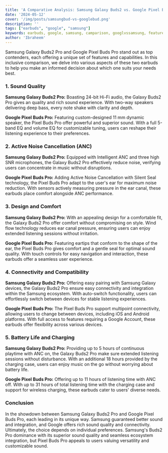 ```yaml
---
title: 'A Comparative Analysis: Samsung Galaxy Buds2 vs. Google Pixel Buds Pro'
date: '2024-05-12'
cover: '/img/posts/samsungbud-vs-googlebud.png'
description: ''
tags: ["earbuds", "google", "samsung"]
keywords: earbuds, google, samsung, camparison, googlvssamsung, featuredearbuds
author: 'Ibraheem'
---
```


Samsung Galaxy Buds2 Pro and Google Pixel Buds Pro stand out as top contenders, each offering a unique set of features and capabilities. In this inclusive comparison, we delve into various aspects of these two earbuds to help you make an informed decision about which one suits your needs best.

### 1. Sound Quality

**Samsung Galaxy Buds2 Pro:** Boasting 24-bit Hi-Fi audio, the Galaxy Buds2 Pro gives an quality and rich sound experience. With two-way speakers delivering deep bass, every note shake with clarity and depth.

**Google Pixel Buds Pro:** Featuring custom-designed 11 mm dynamic speaker, the Pixel Buds Pro offer powerful and superior sound. With a full 5-band EQ and volume EQ for customizable tuning, users can reshape their listening experience to their preferences.

### 2. Active Noise Cancellation (ANC)

**Samsung Galaxy Buds2 Pro:** Equipped with Intelligent ANC and three high SNR microphones, the Galaxy Buds2 Pro effectively reduce noise, verifying users can concentrate in music without disruptions.

**Google Pixel Buds Pro:** Adding Active Noise Cancellation with Silent Seal technology, the Pixel Buds Pro adapt to the user's ear for maximum noise reduction. With sensors actively measuring pressure in the ear canal, these earbuds place comfort alongside ANC performance.

### 3. Design and Comfort

**Samsung Galaxy Buds2 Pro:** With an appealing design for a comfortable fit, the Galaxy Buds2 Pro offer comfort without compromising on style. Wind flow technology reduces ear canal pressure, ensuring users can enjoy extended listening sessions without irritation.

**Google Pixel Buds Pro:** Featuring eartips that conform to the shape of the ear, the Pixel Buds Pro gives comfort and a gentle seal for optimal sound quality. With touch controls for easy navigation and interaction, these earbuds offer a seamless user experience.

### 4. Connectivity and Compatibility

**Samsung Galaxy Buds2 Pro:** Offering easy pairing with Samsung Galaxy devices, the Galaxy Buds2 Pro ensure easy connectivity and integration within the Samsung ecosystem. With auto-switch functionality, users can effortlessly switch between devices for stable listening experiences.

**Google Pixel Buds Pro:** The Pixel Buds Pro support multipoint connectivity, allowing users to change between devices, including iOS and Android platforms. With full access to features requiring a Google Account, these earbuds offer flexibility across various devices.

### 5. Battery Life and Charging

**Samsung Galaxy Buds2 Pro:** Providing up to 5 hours of continuous playtime with ANC on, the Galaxy Buds2 Pro make sure extended listening sessions without disturbance. With an additional 18 hours provided by the charging case, users can enjoy music on the go without worrying about battery life.

**Google Pixel Buds Pro:** Offering up to 11 hours of listening time with ANC off. With up to 31 hours of total listening time with the charging case and support for wireless charging, these earbuds cater to users' diverse needs.

### Conclusion

In the showdown between Samsung Galaxy Buds2 Pro and Google Pixel Buds Pro, each leading in its unique way. Samsung guaranteed better sound and integration, and Google offers rich sound quality and connectivity. Ultimately, the choice depends on individual preferences. Samsung's Buds2 Pro dominance with its superior sound quality and seamless ecosystem integration, but Pixel Buds Pro appeals to users valuing versatility and customizable sound.